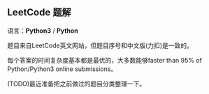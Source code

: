 ## LeetCode 题解 
语言：**Python3** / **Python**  

题目来自LeetCode英文网站，但题目序号和中文版(力扣)是一致的。

每个答案的时间复杂度基本都是最优的，大多数能够faster than 95% of Python/Python3 online submissions。  

(TODO)最近准备把之前做过的题目分类整理一下。
